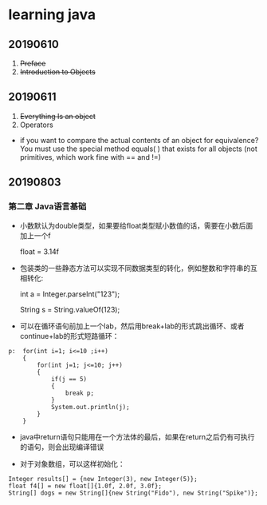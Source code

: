 # learning java
## 20190610
1. <s>Preface</s>
2. <s>Introduction to Objects</s>
## 20190611
1. <s>Everything Is an object</s>
2. Operators

- if you want to compare the actual contents of an object for equivalence? You must use
the special method equals( ) that exists for all objects (not primitives, which work fine with
== and !=)


## 20190803
### 第二章 Java语言基础
 - 小数默认为double类型，如果要给float类型赋小数值的话，需要在小数后面加上一个f

    float = 3.14f 

- 包装类的一些静态方法可以实现不同数据类型的转化，例如整数和字符串的互相转化:

    int a = Integer.parseInt("123");
    
    String s = String.valueOf(123);

- 可以在循环语句前加上一个lab，然后用break+lab的形式跳出循环、或者continue+lab的形式短路循环：

~~~
p:  for(int i=1; i<=10 ;i++)
    {
        for(int j=1; j<=10; j++)
        {
            if(j == 5)
            {
                break p;
            }
            System.out.println(j);
        }
    }
~~~


- java中return语句只能用在一个方法体的最后，如果在return之后仍有可执行的语句，则会出现编译错误

- 对于对象数组，可以这样初始化：

~~~
Integer results[] = {new Integer(3), new Integer(5)};
float f4[] = new float[]{1.0f, 2.0f, 3.0f};
String[] dogs = new String[]{new String("Fido"), new String("Spike")};